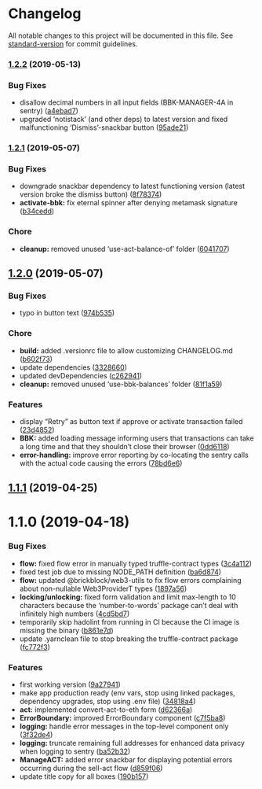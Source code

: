 # Changelog

All notable changes to this project will be documented in this file. See [standard-version](https://github.com/conventional-changelog/standard-version) for commit guidelines.

### [1.2.2](https://git.brickblock.sh///compare/v1.2.1...v1.2.2) (2019-05-13)


### Bug Fixes

* disallow decimal numbers in all input fields (BBK-MANAGER-4A in sentry) ([a4ebad7](https://git.brickblock.sh///commit/a4ebad7))
* upgraded ‘notistack’ (and other deps) to latest version and fixed malfunctioning ‘Dismiss’-snackbar button ([95ade21](https://git.brickblock.sh///commit/95ade21))



### [1.2.1](https://git.brickblock.sh///compare/v1.2.0...v1.2.1) (2019-05-07)


### Bug Fixes

* downgrade snackbar dependency to latest functioning version (latest version broke the dismiss button) ([8f78374](https://git.brickblock.sh///commit/8f78374))
* **activate-bbk:** fix eternal spinner after denying metamask signature ([b34cedd](https://git.brickblock.sh///commit/b34cedd))


### Chore

* **cleanup:** removed unused ‘use-act-balance-of’ folder ([6041707](https://git.brickblock.sh///commit/6041707))



## [1.2.0](https://git.brickblock.sh///compare/v1.1.1...v1.2.0) (2019-05-07)


### Bug Fixes

* typo in button text ([974b535](https://git.brickblock.sh///commit/974b535))


### Chore

* **build:** added .versionrc file to allow customizing CHANGELOG.md ([b602f73](https://git.brickblock.sh///commit/b602f73))
* update dependencies ([3328660](https://git.brickblock.sh///commit/3328660))
* updated devDependencies ([c262941](https://git.brickblock.sh///commit/c262941))
* **cleanup:** removed unused ‘use-bbk-balances’ folder ([81f1a59](https://git.brickblock.sh///commit/81f1a59))


### Features

* display “Retry” as button text if approve or activate transaction failed ([23d4852](https://git.brickblock.sh///commit/23d4852))
* **BBK:** added loading message informing users that transactions can take a long time and that they shouldn’t close their browser ([0dd6118](https://git.brickblock.sh///commit/0dd6118))
* **error-handling:** improve error reporting by co-locating the sentry calls with the actual code causing the errors ([78bd6e6](https://git.brickblock.sh///commit/78bd6e6))



## [1.1.1](https://git.brickblock.sh/platform/bbk-manager/compare/v1.1.0...v1.1.1) (2019-04-25)



# 1.1.0 (2019-04-18)


### Bug Fixes

* **flow:** fixed flow error in manually typed truffle-contract types ([3c4a112](https://git.brickblock.sh/playground/bbk-manager/commits/3c4a112))
* fixed test job due to missing NODE_PATH definition ([ba6d874](https://git.brickblock.sh/playground/bbk-manager/commits/ba6d874))
* **flow:** updated @brickblock/web3-utils to fix flow errors complaining about non-nullable Web3ProviderT types ([1897a56](https://git.brickblock.sh/playground/bbk-manager/commits/1897a56))
* **locking/unlocking:** fixed form validation and limit max-length to 10 characters because the ‘number-to-words’ package can’t deal with infinitely high numbers ([4cd5bd7](https://git.brickblock.sh/playground/bbk-manager/commits/4cd5bd7))
* temporarily skip hadolint from running in CI because the CI image is missing the binary ([b861e7d](https://git.brickblock.sh/playground/bbk-manager/commits/b861e7d))
* update .yarnclean file to stop breaking the truffle-contract package ([fc772f3](https://git.brickblock.sh/playground/bbk-manager/commits/fc772f3))


### Features

* first working version ([9a27941](https://git.brickblock.sh/playground/bbk-manager/commits/9a27941))
* make app production ready (env vars, stop using linked packages, dependency upgrades, stop using .env file) ([34818a4](https://git.brickblock.sh/playground/bbk-manager/commits/34818a4))
* **act:** implemented convert-act-to-eth form ([d62366a](https://git.brickblock.sh/playground/bbk-manager/commits/d62366a))
* **ErrorBoundary:** improved ErrorBoundary component ([c7f5ba8](https://git.brickblock.sh/playground/bbk-manager/commits/c7f5ba8))
* **logging:** handle error messages in the top-level component only ([3f32de4](https://git.brickblock.sh/playground/bbk-manager/commits/3f32de4))
* **logging:** truncate remaining full addresses for enhanced data privacy when logging to sentry ([ba52b32](https://git.brickblock.sh/playground/bbk-manager/commits/ba52b32))
* **ManageACT:** added error snackbar for displaying potential errors occurring during the sell-act flow ([d859f06](https://git.brickblock.sh/playground/bbk-manager/commits/d859f06))
* update title copy for all boxes ([190b157](https://git.brickblock.sh/playground/bbk-manager/commits/190b157))
